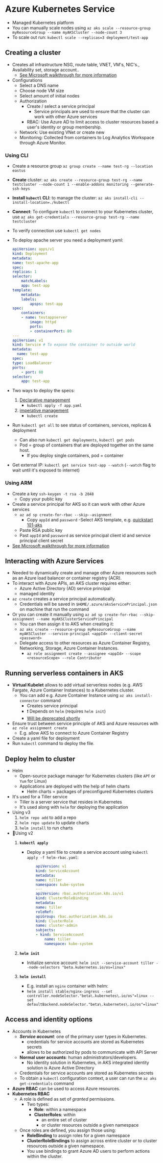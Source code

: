 # Azure Kubernetes Service

- Managed Kubernetes platform
- You can manually scale nodes using `az aks scale --resource-group myResourceGroup --name myAKSCluster --node-count 3`
- To scale out run: `kubectl scale --replicas=3 deployment/test-app`

## Creating a cluster

- Creates all infrastructure NSG, route table, VNET, VM's, NIC's., Availability set, storage account..
  - [See Microsoft walkthrough for more information](https://docs.microsoft.com/en-us/azure/aks/kubernetes-walkthrough)
- Configurations
  - Select a DNS name
  - Choose node VM size
  - Select amount of initial nodes
  - Authorization
    - Create / select a service principal
      - Service principals are used to ensure that the cluster can work with other Azure services
    - RBAC: Use Azure AD to limit access to cluster resources based a user's identity or group membership.
  - Network: Use existing VNet or create new
  - Monitoring: Collected from containers to Log Analytics Workspace through Azure Monitor.

### Using CLI

- Create a resource group `az group create --name test-rg --location eastus`
- **Create** cluster: `az aks create --resource-group test-rg --name testcluster --node-count 1 --enable-addons monitoring --generate-ssh-keys`
- **Install `kubectl` CLI**: to manage the cluster: `az aks install-cli --install-location=./kubectl`
- **Connect**: To configure `kubectl` to connect to your Kubernetes cluster, use `az aks get-credentials --resource-group test-rg --name testcluster`
- To verify connection use `kubectl get nodes`
- To deploy apache server you need a deployment yaml:

    ```yaml
    apiVersion: apps/v1
    kind: Deployment
    metadata:
    name: test-apache-app
    spec:
    replicas: 1
    selector:
        matchLabels:
        app: test-app
    template:
        metadata:
        labels:
            apsps: test-app
    spec:
        containers:
        - name: testappserver
            image: httpd
            ports:
            - containerPort: 80
    ---
    apiVersion: v1
    kind: Service # To expose the container to outside world
    metadata:
      name: test-app
    spec:
    type: LoadBalancer
    ports:
        - port: 80
    selector:
        app: test-app
    ```

- Two ways to deploy the specs:
   1. [Declarative management](https://kubernetes.io/docs/tasks/manage-kubernetes-objects/declarative-config/)
       - `kubectl apply -f app.yaml`
   2. [imperative management](https://kubernetes.io/docs/tasks/manage-kubernetes-objects/imperative-config/)
       - `kubectl create`
- Run `kubectl get all` to see status of containers, services, replicas & deployment
  - Can also run `kubectl get deployments`, `kubectl get pods`
  - Pod = group of containers that are deployed together on the same host.
    - If you deploy single containers, pod = container
- Get external IP: `kubectl get service test-app --watch` (`--watch` flag to wait until it's exposed to internet)

### Using ARM

- Create a key `ssh-keygen -t rsa -b 2048`
  - Copy your public key
- Create a service principal for AKS so it can work with other Azure services
  - `az ad sp create-for-rbac --skip--asignment`
    - Copy `appId` and `password`
-Select AKS template, e.g. [quickstart 101-aks](https://azure.microsoft.com/en-us/resources/templates/101-aks/)
  - Paste RSA public key
  - Past `appId` and `password` as service principal client id and service principal client secret
- [See Microsoft walkthrough for more information](https://docs.microsoft.com/en-us/azure/aks/kubernetes-walkthrough-rm-template)

## Interacting with Azure Services

- Needed to dynamically create and manage other Azure resources such as an Azure load balancer or container registry (ACR).
- To interact with Azure APIs, an AKS cluster requires either:
  - Azure Active Directory (AD) service principal
  - managed identity
- `az create` creates a service principal automatically.
  - Credentials will be saved in `$HOME/.azure/aksServicePrincipal.json` on machine that run the command
- Or you can create it manually using `az ad sp create-for-rbac --skip-assignment --name myAKSClusterServicePrincipal`
  - You can then assign it to AKS when creating it:
  - `az aks create --resource-group myResourceGroup --name myAKSCluster --service-principal <appId> --client-secret <password>`
  - Delegate access to other resources as Azure Container Registry, Networking, Storage, Azure Container Instances.
    - `az role assignment create --assignee <appId> --scope <resourceScope> --role Contributor`

## Running serverless containers in AKS

- **Virtual Kubelet** allows to add virtual serverless nodes (e.g. AWS Fargate, Azure Container Instances) to a Kubernetes cluster.
  - You can add e.g. Azure Container Instance using `az aks install-connector` command
    - Creates service principal
    - ❗ Depends on `helm` (requires `helm init`)
    - [Will be deprecated shortly](https://github.com/virtual-kubelet/azure-aci)
- Ensure trust between service principle of AKS and Azure resources with `az role assignment create`
  - E.g. allow AKS to connect to Azure Container Registry
- Create a yaml file for deployment
- Run `kubectl` command to deploy the file.

## Deploy helm to cluster

- Helm
  - Open-source package manager for Kubernetes clusters (like `APT` or `Yum` for Linux)
  - Applications are deployed with the help of helm charts
    - Helm charts = packages of preconfigured Kubernetes clusters
- It's used for a Tiller service
  - Tiller is a server service that resides in Kubernetes
  - It's used along with `helm` for deploying the application
- Using v3
    1. `helm repo add` to add a repo
    2. `helm repo update` to update charts
    3. `helm install` to run charts
- 📝Using v2
  1. **`kubectl apply`**
       - Deploy a yaml file to create a service account using `kubectl apply -f helm-rbac.yaml`:

         ```yaml
             apiVersion: v1
             kind: ServiceAccount
             metadata:
             name: tiller
             namespace: kube-system
             ---
             apiVersion: rbac.authorization.k8s.io/v1
             kind: ClusterRoleBinding
             metadata:
             name: tiller
             roleRef:
             apiGroup: rbac.authorization.k8s.io
             kind: ClusterRole
             name: cluster-admin
             subjects:
             - kind: ServiceAccount
                 name: tiller
                 namespace: kube-system
         ```

  2. **`helm init`**
       - Initialize service account: `helm init --service-account tiller --node-selectors "beta.kubernetes.io/os=linux"`
  3. **`helm install`**
       - E.g. install an `nginx` container with helm:
       - `helm install stable/nginx-ingress --set controller.nodeSelector."beta\.kubernetes\.io/os"=linux --set defaultBackend.nodeSelector."beta\.kubernetes\.io/os"=linux"`

## Access and identity options

- Accounts in Kubernetes
  - ***Service account***: one of the primary user types in Kubernetes.
    - credentials for service accounts are stored as Kubernetes secrets
    - allows to be authorized by pods to communicate with API Server
  - **Normal user accounts**: human administrators/developers.
    - No identity solution in Kubernetes, in AKS integrated identity solution is Azure Active Directory
  - Credentials for service accounts are stored as Kubernetes secrets
  - To obtain a `kubectl` configuration context, a user can run the `az aks get-credentials` command
- **Azure RBAC** can be used to access Azure resources.
- **Kubernetes RBAC**
  - A role is defined as set of *granted* permissions.
    - Two types:
      - **Role**: within a namespace
      - **ClusterRoles**: within
        - an entire set of cluster
        - or cluster resources outside a given namespace
  - Once roles are defined, you assign those using:
    - **RoleBinding** to assign roles for a given namespace
    - **ClusterRoleBindings** to assign across entire cluster or to cluster resources outside a given namespace.
    - You use bindings to grant Azure AD users to perform actions within the cluster.

